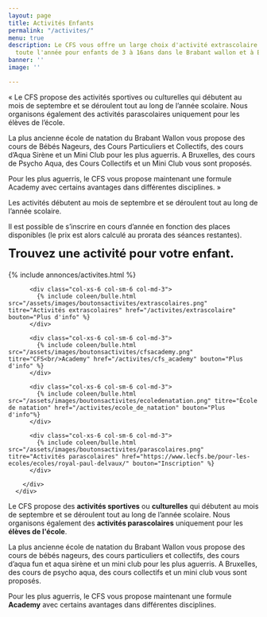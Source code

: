 ```yaml
---
layout: page
title: Activités Enfants
permalink: "/activites/"
menu: true
description: Le CFS vous offre un large choix d'activité extrascolaire se déroulant
  toute l'année pour enfants de 3 à 16ans dans le Brabant wallon et à Bruxelles.
banner: ''
image: ''

---
```

« Le CFS propose des activités sportives ou culturelles qui débutent au mois de septembre et se déroulent tout au long de l’année scolaire. Nous organisons également des activités parascolaires uniquement pour les élèves de l’école.

 

La plus ancienne école de natation du Brabant Wallon vous propose des cours de Bébés Nageurs, des Cours Particuliers et Collectifs, des cours d’Aqua Sirène et un Mini Club pour les plus aguerris. A Bruxelles, des cours de Psycho Aqua, des Cours Collectifs et un Mini Club vous sont proposés.



Pour les plus aguerris, le CFS vous propose maintenant une formule Academy avec certains avantages dans différentes disciplines. »

Les activités débutent au mois de septembre et se déroulent tout au long de l’année scolaire.

Il est possible de s’inscrire en cours d’année en fonction des places disponibles (le prix est alors calculé au prorata des séances restantes).
<div class="col-md-12 text-center" style="font-size: 24px; margin-bottom: 20px;"><b>Trouvez une activité pour votre enfant.</b></div>

<!-- NE PAS MODIFIER EN DESSOUS DE CETTE LIGNE -->
<!-- Ces lignes sont le code pour une annonce dans un cadre bleu et les 4 bulles des activités. -->

{% include annonces/activites.html %}

<div class="container">	  
<div class="team-members-tow mtb-50">
<div class="row">

          <div class="col-xs-6 col-sm-6 col-md-3">
            {% include coleen/bulle.html src="/assets/images/boutonsactivites/extrascolaires.png" titre="Activités extrascolaires" href="/activites/extrascolaire" bouton="Plus d'info" %}
          </div>
    
          <div class="col-xs-6 col-sm-6 col-md-3">
            {% include coleen/bulle.html src="/assets/images/boutonsactivites/cfsacademy.png" titre="CFS<br/>Academy" href="/activites/cfs_academy" bouton="Plus d'info" %}
          </div>
    
          <div class="col-xs-6 col-sm-6 col-md-3">
            {% include coleen/bulle.html src="/assets/images/boutonsactivites/ecoledenatation.png" titre="École de natation" href="/activites/ecole_de_natation" bouton="Plus d'info"%}
          </div>
    
          <div class="col-xs-6 col-sm-6 col-md-3">
            {% include coleen/bulle.html src="/assets/images/boutonsactivites/parascolaires.png" titre="Activités parascolaires" href="https://www.lecfs.be/pour-les-ecoles/ecoles/royal-paul-delvaux/" bouton="Inscription" %}
          </div>
    
        </div>
      </div>

</div>

<!-- NE PAS MODIFIER AU DESSUS DE CETTE LIGNE -->

Le CFS propose des **activités sportives** ou **culturelles** qui débutent au mois de septembre et se déroulent tout au long de l’année scolaire.
Nous organisons également des **activités parascolaires** uniquement pour les **élèves de l'école**.

La plus ancienne école de natation du Brabant Wallon vous propose des cours de bébés nageurs, des cours particuliers et collectifs, des cours d’aqua fun et aqua sirène et un mini club pour les plus aguerris. A Bruxelles, des cours de psycho aqua, des cours collectifs et un mini club vous sont proposés.

Pour les plus aguerris, le CFS vous propose maintenant une formule **Academy** avec certains avantages dans différentes disciplines.
